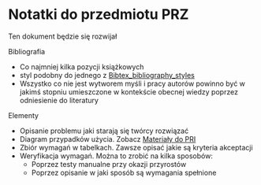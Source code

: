 # Notatki do przedmiotu PRZ

Ten dokument będzie się rozwijał

Bibliografia
 * Co najmniej kilka pozycji książkowych
 * styl podobny do jednego z [Bibtex_bibliography_styles](https://www.overleaf.com/learn/latex/Bibtex%20bibliography%20styles)
 * Wszystko co nie jest wytworem myśli i pracy autorów powinno być w jakimś stopniu umieszczone w kontekście obecnej wiedzy poprzez odniesienie do literatury

Elementy
 * Opisanie problemu jaki starają się twórcy rozwiązać
 * Diagram przypadków użycia. Zobacz [Materiały do PRI](https://edu.pjwstk.edu.pl/wyklady/pri/scb/index115.html)
 * Zbiór wymagań w tabelkach. Zawsze opisać jakie są kryteria akceptacji
 * Weryfikacja wymagań. Można to zrobić na kilka sposobów:
     * Poprzez testy manualne przy okazji przyrostów
     * Poprzez opisanie w jaki sposób są wymagania spełnione
